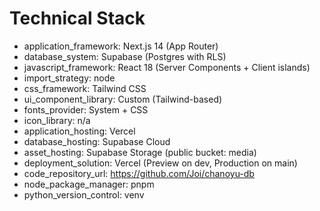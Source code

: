 # Technical Stack

- application_framework: Next.js 14 (App Router)
- database_system: Supabase (Postgres with RLS)
- javascript_framework: React 18 (Server Components + Client islands)
- import_strategy: node
- css_framework: Tailwind CSS
- ui_component_library: Custom (Tailwind-based)
- fonts_provider: System + CSS
- icon_library: n/a
- application_hosting: Vercel
- database_hosting: Supabase Cloud
- asset_hosting: Supabase Storage (public bucket: media)
- deployment_solution: Vercel (Preview on dev, Production on main)
- code_repository_url: https://github.com/Joi/chanoyu-db
- node_package_manager: pnpm
- python_version_control: venv

